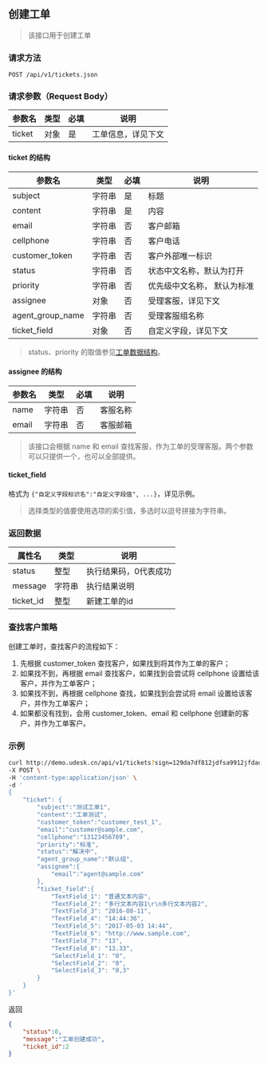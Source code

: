 ## 创建工单

> 该接口用于创建工单


### 请求方法

`POST /api/v1/tickets.json`


### 请求参数（Request Body）

| 参数名 | 类型 | 必填 |        说明        |
|--------|------|------|--------------------|
| ticket | 对象 | 是   | 工单信息，详见下文 |

#### ticket 的结构

|      参数名      |  类型  | 必填 |             说明            |
|------------------|--------|------|-----------------------------|
| subject          | 字符串 | 是   | 标题                        |
| content          | 字符串 | 是   | 内容                        |
| email            | 字符串 | 否   | 客户邮箱                    |
| cellphone        | 字符串 | 否   | 客户电话                    |
| customer_token   | 字符串 | 否   | 客户外部唯一标识            |
| status           | 字符串 | 否   | 状态中文名称，默认为打开    |
| priority         | 字符串 | 否   | 优先级中文名称， 默认为标准 |
| assignee         | 对象   | 否   | 受理客服，详见下文          |
| agent_group_name | 字符串 | 否   | 受理客服组名称              |
| ticket_field     | 对象   | 否   | 自定义字段，详见下文        |

> status、priority 的取值参见[工单数据结构](tickets.md#-)。

#### assignee 的结构

| 参数名 |  类型  | 必填 |   说明   |
|--------|--------|------|----------|
| name   | 字符串 | 否   | 客服名称 |
| email  | 字符串 | 否   | 客服邮箱 |

> 该接口会根据 name 和 email 查找客服，作为工单的受理客服。两个参数可以只提供一个，也可以全部提供。

#### ticket_field

格式为 `{"自定义字段标识名":"自定义字段值", ...}`，详见示例。

> 选择类型的值要使用选项的索引值，多选时以逗号拼接为字符串。


### 返回数据

|  属性名   |  类型  |          说明         |
|-----------|--------|-----------------------|
| status    | 整型   | 执行结果码，0代表成功 |
| message   | 字符串 | 执行结果说明          |
| ticket_id | 整型   | 新建工单的id          |


### 查找客户策略

创建工单时，查找客户的流程如下：

1. 先根据 customer_token 查找客户，如果找到将其作为工单的客户；
2. 如果找不到，再根据 email 查找客户，如果找到会尝试将 cellphone 设置给该客户，并作为工单客户；
3. 如果找不到，再根据 cellphone 查找，如果找到会尝试将 email 设置给该客户，并作为工单客户；
4. 如果都没有找到，会用 customer_token、email 和 cellphone 创建新的客户，并作为工单客户。


### 示例

```bash
curl http://demo.udesk.cn/api/v1/tickets?sign=129da7df812jdfsa9912jfdadf81 \
-X POST \
-H 'content-type:application/json' \
-d '
{
    "ticket": {
        "subject":"测试工单1",
        "content":"工单测试",
        "customer_token":"customer_test_1",
        "email":"customer@sample.com",
        "cellphone":"13123456789",
        "priority":"标准",
        "status":"解决中",
        "agent_group_name":"默认组",
        "assignee":{
            "email":"agent@sample.com"
        },
        "ticket_field":{
            "TextField_1": "普通文本内容",
            "TextField_2": "多行文本内容1\r\n多行文本内容2",
            "TextField_3": "2016-08-11",
            "TextField_4": "14:44:36",
            "TextField_5": "2017-05-03 14:44",
            "TextField_6": "http://www.sample.com",
            "TextField_7": "13",
            "TextField_8": "13.33",
            "SelectField_1": "0",
            "SelectField_2": "0",
            "SelectField_3": "0,3"
        }
    }
}'
```

返回

```json
{
    "status":0,
    "message":"工单创建成功",
    "ticket_id":2
}
```

